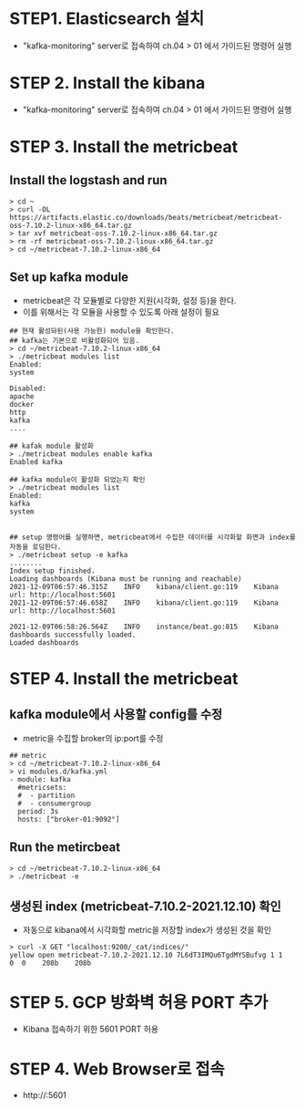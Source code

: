 # STEP1. Elasticsearch 설치 
- "kafka-monitoring" server로 접속하여 ch.04 > 01 에서 가이드된 명령어 실행

# STEP 2. Install the kibana
- "kafka-monitoring" server로 접속하여 ch.04 > 01 에서 가이드된 명령어 실행


# STEP 3. Install the metricbeat
## Install the logstash and run
```
> cd ~
> curl -OL https://artifacts.elastic.co/downloads/beats/metricbeat/metricbeat-oss-7.10.2-linux-x86_64.tar.gz
> tar xvf metricbeat-oss-7.10.2-linux-x86_64.tar.gz
> rm -rf metricbeat-oss-7.10.2-linux-x86_64.tar.gz
> cd ~/metricbeat-7.10.2-linux-x86_64
```

## Set up kafka module 
- metricbeat은 각 모듈별로 다양한 지원(시각화, 설정 등)을 한다. 
- 이를 위해서는 각 모듈을 사용할 수 있도록 아래 설정이 필요
```
## 현재 활성돠된(사용 가능한) module을 확인한다. 
## kafka는 기본으로 비활성화되어 있음. 
> cd ~/metricbeat-7.10.2-linux-x86_64
> ./metricbeat modules list
Enabled:
system

Disabled:
apache
docker
http
kafka
....

## kafak module 활성화
> ./metricbeat modules enable kafka
Enabled kafka

## kafka module이 활성화 되었는지 확인 
> ./metricbeat modules list
Enabled:
kafka
system


## setup 명령어를 실행하면, metricbeat에서 수집한 데이터를 시각화할 화면과 index를 자동을 로딩한다. 
> ./metricbeat setup -e kafka
........
Index setup finished.
Loading dashboards (Kibana must be running and reachable)
2021-12-09T06:57:46.315Z	INFO	kibana/client.go:119	Kibana url: http://localhost:5601
2021-12-09T06:57:46.658Z	INFO	kibana/client.go:119	Kibana url: http://localhost:5601

2021-12-09T06:58:26.564Z	INFO	instance/beat.go:815	Kibana dashboards successfully loaded.
Loaded dashboards
```

# STEP 4. Install the metricbeat
## kafka module에서 사용할 config를 수정
- metric을 수집할 broker의 ip:port를 수정 
```
## metric
> cd ~/metricbeat-7.10.2-linux-x86_64
> vi modules.d/kafka.yml
- module: kafka
  #metricsets:
  #  - partition
  #  - consumergroup
  period: 3s
  hosts: ["broker-01:9092"]
```

## Run the metircbeat
```
> cd ~/metricbeat-7.10.2-linux-x86_64
> ./metricbeat -e
```

## 생성된 index (metricbeat-7.10.2-2021.12.10) 확인 
- 자동으로 kibana에서 시각화할 metric을 저장할 index가 생성된 것을 확인
```
> curl -X GET "localhost:9200/_cat/indices/"
yellow open metricbeat-7.10.2-2021.12.10 7L6dT3IMQu6TgdMYSBufvg 1 1   0  0    208b    208b
```


# STEP 5. GCP 방화벽 허용 PORT 추가 
- Kibana 접속하기 위한 5601 PORT 허용

# STEP 4. Web Browser로 접속
- http://<kafka-monitoring vm IP>:5601






